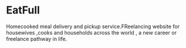 # EatFull
Homecooked meal delivery and pickup service.FReelancing website for housewives ,cooks and households across the world , a new career or freelance pathway in life.
